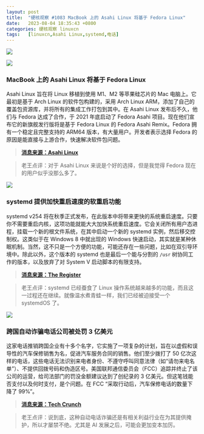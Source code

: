 ```yaml
---
layout: post
title:	"硬核观察 #1083 MacBook 上的 Asahi Linux 将基于 Fedora Linux"
date:	2023-08-04 18:35:43 +0800 
categories:	硬核观察 linuxcn 
tags:	[linuxcn,Asahi Linux,systemd,电话]
---
```



![](/Asserts/Images//attachment/album/202308/04/183438pf6z3ss8jesw46s8.jpg)


![](/Asserts/Images//attachment/album/202308/04/183449xa8y8k2ye8iey0ik.jpg)


### MacBook 上的 Asahi Linux 将基于 Fedora Linux


Asahi Linux 旨在将 Linux 移植到使用 M1、M2 等苹果硅芯片的 Mac 电脑上。它最初是基于 Arch Linux 的软件包构建的，采用 Arch Linux ARM，添加了自己的覆盖包资源库，并将所有的集成工作打包到其中。在 Asahi Linux 发布后不久，他们与 Fedora 达成了合作，于 2021 年底启动了 Fedora Asahi 项目。现在他们宣布它的新旗舰发行版将是基于 Fedora Linux 的 Fedora Asahi Remix。Fedora 拥有一个稳定且完整支持的 ARM64 版本，有大量用户。开发者表示选择 Fedora 的原因是能直接与上游合作，快速解决软件包问题。



> 
> **[消息来源：Asahi Linux](https://asahilinux.org/2023/08/fedora-asahi-remix/)**
> 
> 
> 



> 
> 老王点评：对于 Asahi Linux 来说是个好的选择，但是我觉得 Fedora 现在的用户似乎没那么多了。
> 
> 
> 


![](/Asserts/Images//attachment/album/202308/04/183507pxsddrfrtdase5jr.jpg)


### systemd 提供加快重启速度的软重启功能


systemd v254 将在秋季正式发布，在此版本中将带来更快的系统重启速度。只要你不需要重启内核，这项功能就能大大加快系统重启速度。它会关闭所有用户态进程，挂载一个新的根文件系统，在其中启动一个新的 systemd 实例，然后移交控制权。这类似于在 Windows 8 中就出现的 Windows 快速启动，其实就是某种休眠机制。当然，这不只是一个方便的功能，可能还存在一些问题，比如在双引导环境中。除此以外，这个版本的 systemd 也是最后一个能与分割的 `/usr` 树协同工作的版本，以及放弃了对 System V 启动脚本的有限支持。



> 
> **[消息来源：The Register](https://www.theregister.com/2023/08/02/systemd_254)**
> 
> 
> 



> 
> 老王点评：systemd 已经蚕食了 Linux 操作系统越来越多的功能，而且这一过程还在继续。就像温水煮青蛙一样，我们已经被迫接受一个 systemdOS 了。
> 
> 
> 


![](/Asserts/Images//attachment/album/202308/04/183522kqi0f0ef5l0xere0.jpg)


### 跨国自动诈骗电话公司被处罚 3 亿美元


这家电话推销跨国企业有十多个名字，它实施了一项复杂的计划，旨在以虚假和误导性的汽车保修销售为名，促进汽车服务合同的销售。他们至少拨打了 50 亿次这样的电话，这些电话无法识别来电者身份、不遵守呼叫同意法律（如“请勿来电名单”）、不提供回拨号码和伪造区号。美国联邦通信委员会（FCC）追踪并终止了该公司的运营，给司法部门的罚没金额建议达到了创纪录的 3 亿美元。但这笔钱能否支付以及何时支付，是个问题。在 FCC “采取行动后，汽车保修电话的数量下降了 99%”。



> 
> **[消息来源：Tech Crunch](https://techcrunch.com/2023/08/03/fcc-fines-robocaller-a-record-300m-after-blocking-billions-of-their-scam-calls)**
> 
> 
> 



> 
> 老王点评：说到底，这种自动电话诈骗还是有相关利益行业在为其提供掩护，所以才屡禁不绝。尤其是 AI 发展之后，可能会更加变本加厉。
> 
> 
>
